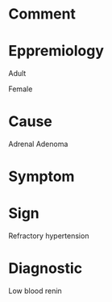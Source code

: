 # Comment

# Eppremiology

Adult

Female

# Cause

Adrenal Adenoma

# Symptom

# Sign

Refractory hypertension

# Diagnostic

Low blood renin
